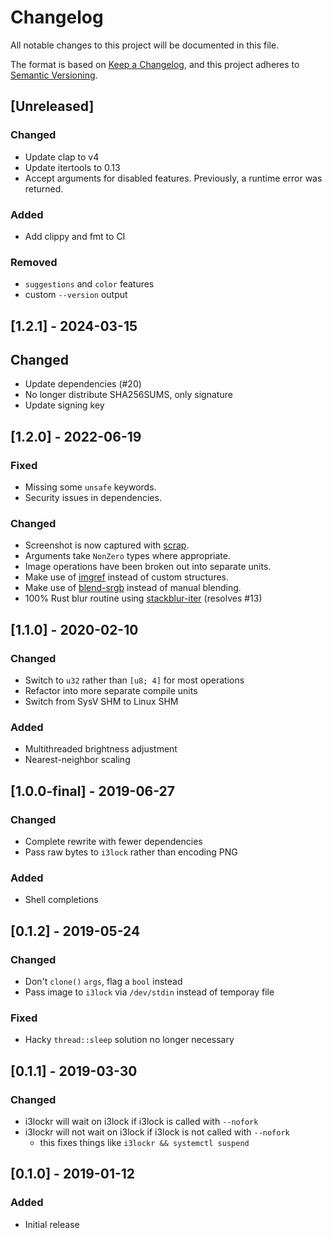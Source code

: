 # Changelog
All notable changes to this project will be documented in this file.

The format is based on [Keep a Changelog](https://keepachangelog.com/en/1.1.0/),
and this project adheres to [Semantic Versioning](https://semver.org/spec/v2.0.0.html).

## [Unreleased]

### Changed
- Update clap to v4
- Update itertools to 0.13
- Accept arguments for disabled features.
  Previously, a runtime error was returned.

### Added
- Add clippy and fmt to CI

### Removed
- `suggestions` and `color` features
- custom `--version` output

## [1.2.1] - 2024-03-15
## Changed
- Update dependencies (#20)
- No longer distribute SHA256SUMS, only signature
- Update signing key

## [1.2.0] - 2022-06-19
### Fixed
- Missing some `unsafe` keywords.
- Security issues in dependencies.

### Changed
- Screenshot is now captured with [scrap](https://github.com/owenthewizard/scrap).
- Arguments take `NonZero` types where appropriate.
- Image operations have been broken out into separate units.
- Make use of [imgref](https://crates.io/crates/imgref) instead of custom structures.
- Make use of [blend-srgb](https://crates.io/crates/blend-srgb) instead of manual blending.
- 100% Rust blur routine using [stackblur-iter](https://github.com/LoganDark/stackblur-iter) (resolves #13)

## [1.1.0] - 2020-02-10
### Changed
- Switch to `u32` rather than `[u8; 4]` for most operations
- Refactor into more separate compile units
- Switch from SysV SHM to Linux SHM

### Added
- Multithreaded brightness adjustment
- Nearest-neighbor scaling

## [1.0.0-final] - 2019-06-27
### Changed
- Complete rewrite with fewer dependencies
- Pass raw bytes to `i3lock` rather than encoding PNG

### Added
- Shell completions

## [0.1.2] - 2019-05-24
### Changed
- Don't `clone()` `args`, flag a `bool` instead
- Pass image to `i3lock` via `/dev/stdin` instead of temporay file

### Fixed
- Hacky `thread::sleep` solution no longer necessary

## [0.1.1] - 2019-03-30
### Changed
- i3lockr will wait on i3lock if i3lock is called with `--nofork`
- i3lockr will not wait on i3lock if i3lock is not called with `--nofork`
    - this fixes things like `i3lockr && systemctl suspend`

## [0.1.0] - 2019-01-12
### Added
- Initial release
